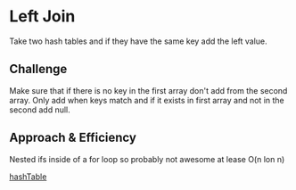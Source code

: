 # Left Join
Take two hash tables and if they have the same key add the left value.

## Challenge
Make sure that if there is no key in the first array don't add from the second array. Only add when keys match
and if it exists in first array and not in the second add null.

## Approach & Efficiency
Nested ifs inside of a for loop so probably not awesome at lease O(n lon n)

[hashTable](./hashTable.jpg)
